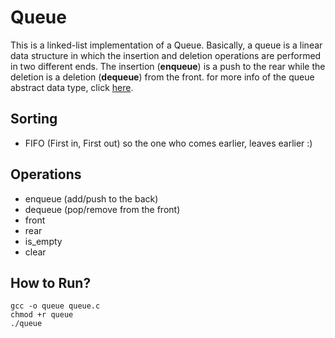 # Queue
This is a linked-list implementation of a Queue. Basically, a queue is a linear data structure in which the insertion and deletion operations are performed in two different ends. The insertion (**enqueue**) is a push to the rear while the deletion is a deletion (**dequeue**) from the front. for more info of the queue abstract data type, click [here](http://btechsmartclass.com/DS/U2_T7.html).

## Sorting
 - FIFO (First in, First out) so the one who comes earlier, leaves earlier :)

## Operations
 - enqueue (add/push to the back)
 - dequeue (pop/remove from the front)
 - front
 - rear
 - is_empty
 - clear

## How to Run?

```
gcc -o queue queue.c
chmod +r queue
./queue
```
